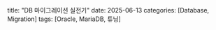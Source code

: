 title: "DB 마이그레이션 실전기"
date: 2025-06-13
categories: [Database, Migration]
tags: [Oracle, MariaDB, 튜닝]
